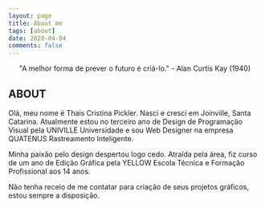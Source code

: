 ```yaml
---
layout: page
title: About me
tags: [about]
date: 2020-04-04
comments: false
---
```

    
<center>"A melhor forma de prever o futuro é criá-lo." - Alan Curtis Kay (1940)</center>

## ABOUT
Olá, meu nome é Thais Cristina Pickler. Nasci e cresci em Joinville, Santa Catarina. Atualmente estou no terceiro ano de Design de Programação Visual pela UNIVILLE Universidade e sou Web Designer na empresa QUATENUS Rastreamento Inteligente.

Minha paixão pelo design despertou logo cedo. Atraída pela área, fiz curso de um ano de Edição Gráfica pela YELLOW Escola Técnica e Formação Profissional aos 14 anos.

Não tenha receio de me contatar para criação de seus projetos gráficos, estou sempre a disposição.


